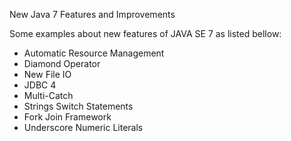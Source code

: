 New Java 7 Features and Improvements

Some examples about new features of JAVA SE 7 as listed bellow:

- Automatic Resource Management
- Diamond Operator
- New File IO
- JDBC 4
- Multi-Catch
- Strings Switch Statements
- Fork Join Framework
- Underscore Numeric Literals
